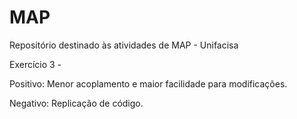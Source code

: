 # MAP
Repositório destinado às atividades de MAP - Unifacisa

Exercício 3 -

Positivo: Menor acoplamento e maior facilidade para modificações.

Negativo: Replicação de código.
